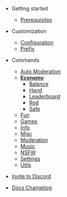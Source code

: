 - Getting started

  - [Prerequisites](prerequisites.md)

- Customization

  - [Configuration](/customization/configuration.md)
  - [Prefix](/customization/prefix.md)

- Commands
  - [Auto Moderation](/commands/automod/)
  - [**Economy**](/commands/economy/)
    - [Balance](/commands/economy/balance.md)
    - [Hand](/commands/economy/hand.md)
    - [Leaderboard](/commands/economy/leaderboard.md)
    - [Rod](/commands/economy/rod.md)
    - [Safe](/commands/economy/safe.md)
  - [Fun](/commands/fun/)
  - [Games](/commands/games/)
  - [Info](/commands/info/)
  - [Misc](/commands/misc/)
  - [Moderation](/commands/moderation/)
  - [Music](/commands/music/)
  - [NSFW](/commands/nsfw/)
  - [Settings](/commands/settings/)
  - [Utils](/commands/utils/)

- [Invite to Discord](invite.md)
- [Docs Changelog](changelog.md)